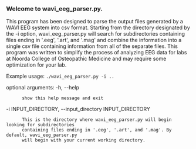 ### Welcome to wavi_eeg_parser.py.

This program has been designed to parse the output files generated by a WAVI EEG
system into csv format. Starting from the directory designated by
the -i option, wavi_eeg_parser.py will search for subdirectories containing files
ending in '.eeg', '.art', and '.mag' and combine the information into a single
csv file containing information from all of the separate files. This program was
written to simplify the process of analyzing EEG data for labs at Noorda College
of Osteopathic Medicine and may require some optimization for your lab.

Example usage: `./wavi_eeg_parser.py -i ..`

optional arguments:
  -h, --help            

          show this help message and exit

  -i INPUT_DIRECTORY, --input_directory INPUT_DIRECTORY

          This is the directory where wavi_eeg_parser.py will begin looking for subdirectories
          containing files ending in '.eeg', '.art', and '.mag'. By default, wavi_eeg_parser.py
          will begin with your current working directory.
